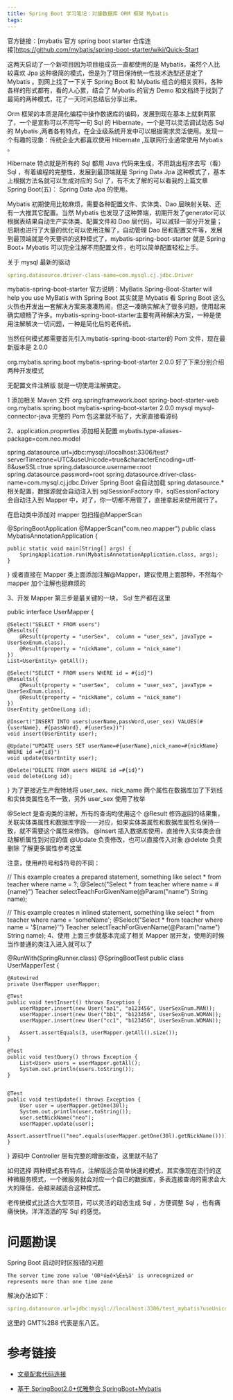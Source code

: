 ```yaml
---
title: Spring Boot 学习笔记：对接数据库 ORM 框架 Mybatis 
tags:
---
```



官方链接：[mybatis 官方 spring boot starter 仓库连接]https://github.com/mybatis/spring-boot-starter/wiki/Quick-Start



这两天启动了一个新项目因为项目组成员一直都使用的是 Mybatis，虽然个人比较喜欢 Jpa 这种极简的模式，但是为了项目保持统一性技术选型还是定了 Mybatis 。到网上找了一下关于 Spring Boot 和 Mybatis 组合的相关资料，各种各样的形式都有，看的人心累，结合了 Mybatis 的官方 Demo 和文档终于找到了最简的两种模式，花了一天时间总结后分享出来。

Orm 框架的本质是简化编程中操作数据库的编码，发展到现在基本上就剩两家了，一个是宣称可以不用写一句 Sql 的 Hibernate，一个是可以灵活调试动态 Sql 的 Mybatis ,两者各有特点，在企业级系统开发中可以根据需求灵活使用。发现一个有趣的现象：传统企业大都喜欢使用 Hibernate ,互联网行业通常使用 Mybatis 。

Hibernate 特点就是所有的 Sql 都用 Java 代码来生成，不用跳出程序去写（看） Sql ，有着编程的完整性，发展到最顶端就是 Spring Data Jpa 这种模式了，基本上根据方法名就可以生成对应的 Sql 了，有不太了解的可以看我的上篇文章Spring Boot(五)： Spring Data Jpa 的使用。

Mybatis 初期使用比较麻烦，需要各种配置文件、实体类、Dao 层映射关联、还有一大推其它配置。当然 Mybatis 也发现了这种弊端，初期开发了generator可以根据表结果自动生产实体类、配置文件和 Dao 层代码，可以减轻一部分开发量；后期也进行了大量的优化可以使用注解了，自动管理 Dao 层和配置文件等，发展到最顶端就是今天要讲的这种模式了，mybatis-spring-boot-starter 就是 Spring Boot+ Mybatis 可以完全注解不用配置文件，也可以简单配置轻松上手。


关于 mysql 最新的驱动
```yaml
spring.datasource.driver-class-name=com.mysql.cj.jdbc.Driver
```

mybatis-spring-boot-starter
官方说明：MyBatis Spring-Boot-Starter will help you use MyBatis with Spring Boot
其实就是 Mybatis 看 Spring Boot 这么火热也开发出一套解决方案来凑凑热闹，但这一凑确实解决了很多问题，使用起来确实顺畅了许多。mybatis-spring-boot-starter主要有两种解决方案，一种是使用注解解决一切问题，一种是简化后的老传统。

当然任何模式都需要首先引入mybatis-spring-boot-starter的 Pom 文件，现在最新版本是 2.0.0

<dependency>
    <groupId>org.mybatis.spring.boot</groupId>
    <artifactId>mybatis-spring-boot-starter</artifactId>
    <version>2.0.0</version>
</dependency>
好了下来分别介绍两种开发模式

无配置文件注解版
就是一切使用注解搞定。

1 添加相关 Maven 文件
<dependencies>
    <dependency>
        <groupId>org.springframework.boot</groupId>
        <artifactId>spring-boot-starter-web</artifactId>
    </dependency>
    <dependency>
        <groupId>org.mybatis.spring.boot</groupId>
        <artifactId>mybatis-spring-boot-starter</artifactId>
        <version>2.0.0</version>
    </dependency>
     <dependency>
        <groupId>mysql</groupId>
        <artifactId>mysql-connector-java</artifactId>
    </dependency>
</dependencies>
完整的 Pom 包这里就不贴了，大家直接看源码

2、application.properties 添加相关配置
mybatis.type-aliases-package=com.neo.model

spring.datasource.url=jdbc:mysql://localhost:3306/test?serverTimezone=UTC&useUnicode=true&characterEncoding=utf-8&useSSL=true
spring.datasource.username=root
spring.datasource.password=root
spring.datasource.driver-class-name=com.mysql.cj.jdbc.Driver
Spring Boot 会自动加载 spring.datasource.* 相关配置，数据源就会自动注入到 sqlSessionFactory 中，sqlSessionFactory 会自动注入到 Mapper 中，对了，你一切都不用管了，直接拿起来使用就行了。

在启动类中添加对 mapper 包扫描@MapperScan

@SpringBootApplication
@MapperScan("com.neo.mapper")
public class MybatisAnnotationApplication {

    public static void main(String[] args) {
        SpringApplication.run(MybatisAnnotationApplication.class, args);
    }
}
或者直接在 Mapper 类上面添加注解@Mapper，建议使用上面那种，不然每个 mapper 加个注解也挺麻烦的

3、开发 Mapper
第三步是最关键的一块， Sql 生产都在这里

public interface UserMapper {

    @Select("SELECT * FROM users")
    @Results({
        @Result(property = "userSex",  column = "user_sex", javaType = UserSexEnum.class),
        @Result(property = "nickName", column = "nick_name")
    })
    List<UserEntity> getAll();

    @Select("SELECT * FROM users WHERE id = #{id}")
    @Results({
        @Result(property = "userSex",  column = "user_sex", javaType = UserSexEnum.class),
        @Result(property = "nickName", column = "nick_name")
    })
    UserEntity getOne(Long id);

    @Insert("INSERT INTO users(userName,passWord,user_sex) VALUES(#{userName}, #{passWord}, #{userSex})")
    void insert(UserEntity user);

    @Update("UPDATE users SET userName=#{userName},nick_name=#{nickName} WHERE id =#{id}")
    void update(UserEntity user);

    @Delete("DELETE FROM users WHERE id =#{id}")
    void delete(Long id);

}
为了更接近生产我特地将 user_sex、nick_name 两个属性在数据库加了下划线和实体类属性名不一致，另外 user_sex 使用了枚举

@Select 是查询类的注解，所有的查询均使用这个
@Result 修饰返回的结果集，关联实体类属性和数据库字段一一对应，如果实体类属性和数据库属性名保持一致，就不需要这个属性来修饰。
@Insert 插入数据库使用，直接传入实体类会自动解析属性到对应的值
@Update 负责修改，也可以直接传入对象
@delete 负责删除
了解更多属性参考这里

注意，使用#符号和$符号的不同：

// This example creates a prepared statement, something like select * from teacher where name = ?;
@Select("Select * from teacher where name = #{name}")
Teacher selectTeachForGivenName(@Param("name") String name);

// This example creates n inlined statement, something like select * from teacher where name = 'someName';
@Select("Select * from teacher where name = '${name}'")
Teacher selectTeachForGivenName(@Param("name") String name);
4、使用
上面三步就基本完成了相关 Mapper 层开发，使用的时候当作普通的类注入进入就可以了

@RunWith(SpringRunner.class)
@SpringBootTest
public class UserMapperTest {

    @Autowired
    private UserMapper userMapper;

    @Test
    public void testInsert() throws Exception {
        userMapper.insert(new User("aa1", "a123456", UserSexEnum.MAN));
        userMapper.insert(new User("bb1", "b123456", UserSexEnum.WOMAN));
        userMapper.insert(new User("cc1", "b123456", UserSexEnum.WOMAN));

        Assert.assertEquals(3, userMapper.getAll().size());
    }

    @Test
    public void testQuery() throws Exception {
        List<User> users = userMapper.getAll();
        System.out.println(users.toString());
    }


    @Test
    public void testUpdate() throws Exception {
        User user = userMapper.getOne(30l);
        System.out.println(user.toString());
        user.setNickName("neo");
        userMapper.update(user);
        Assert.assertTrue(("neo".equals(userMapper.getOne(30l).getNickName())));
    }
}
源码中 Controller 层有完整的增删改查，这里就不贴了

如何选择
两种模式各有特点，注解版适合简单快速的模式，其实像现在流行的这种微服务模式，一个微服务就会对应一个自已的数据库，多表连接查询的需求会大大的降低，会越来越适合这种模式。

老传统模式比适合大型项目，可以灵活的动态生成 Sql ，方便调整 Sql ，也有痛痛快快，洋洋洒洒的写 Sql 的感觉。


# 问题勘误

Spring Boot 启动时时区报错的问题

```
The server time zone value 'ÖÐ¹ú±ê×¼Ê±¼ä' is unrecognized or represents more than one time zone
```

解决办法如下：
```yml
spring.datasource.url=jdbc:mysql://localhost:3306/test_mybatis?useUnicode=true&characterEncoding=UTF-8&autoReconnect=true&serverTimezone=GMT%2B8

```
这里的 GMT%2B8 代表是东八区。

# 参考链接 



- [文章配套代码连接](https://github.com/llyer/learn-spring/tree/master/spring-boot-mybatis)

- [基于 SpringBoot2.0+优雅整合 SpringBoot+Mybatis](https://segmentfault.com/a/1190000017211657#articleHeader1)